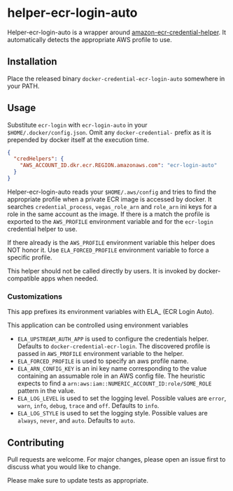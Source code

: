 # helper-ecr-login-auto

Helper-ecr-login-auto is a wrapper
around [amazon-ecr-credential-helper](https://github.com/awslabs/amazon-ecr-credential-helper).
It automatically detects the appropriate AWS profile to use.

## Installation

Place the released binary `docker-credential-ecr-login-auto` somewhere in your PATH.

## Usage

Substitute `ecr-login` with `ecr-login-auto` in your `$HOME/.docker/config.json`.
Omit any `docker-credential-` prefix as it is prepended by docker itself at the execution time.

```json
{
  "credHelpers": {
    "AWS_ACCOUNT_ID.dkr.ecr.REGION.amazonaws.com": "ecr-login-auto"
  }
}
```

Helper-ecr-login-auto reads your `$HOME/.aws/config` and tries to find the appropriate profile when a private ECR
image is accessed by docker. It searches `credential_process`, `vegas_role_arn` and `role_arn` ini keys for a role
in the same account as the image. If there is a match the profile is exported to the `AWS_PROFILE` environment
variable and for the `ecr-login` credential helper to use.

If there already is the `AWS_PROFILE` environment variable this helper does NOT honor it. Use `ELA_FORCED_PROFILE`
environment variable to force a specific profile.

This helper should not be called directly by users. It is invoked by docker-compatible apps when needed.

### Customizations

This app prefixes its environment variables with ELA_ (ECR Login Auto).

This application can be controlled using environment variables

- `ELA_UPSTREAM_AUTH_APP` is used to configure the credentials helper. Defaults to `docker-credential-ecr-login`. The
  discovered profile is passed in `AWS_PROFILE` environment variable to the helper.
- `ELA_FORCED_PROFILE` is used to specify an aws profile name.
- `ELA_ARN_CONFIG_KEY` is an ini key name corresponding to the value containing an assumable role in an AWS config file.
  The heuristic expects to find a `arn:aws:iam::NUMERIC_ACCOUNT_ID:role/SOME_ROLE` pattern in the value.
- `ELA_LOG_LEVEL` is used to set the logging level. Possible values are `error`, `warn`, `info`, `debug`, `trace` and
  `off`. Defaults to `info`.
- `ELA_LOG_STYLE` is used to set the logging style. Possible values are `always`, `never`, and `auto`.
  Defaults to `auto`.

## Contributing

Pull requests are welcome. For major changes, please open an issue first to discuss what you would like to change.

Please make sure to update tests as appropriate.
